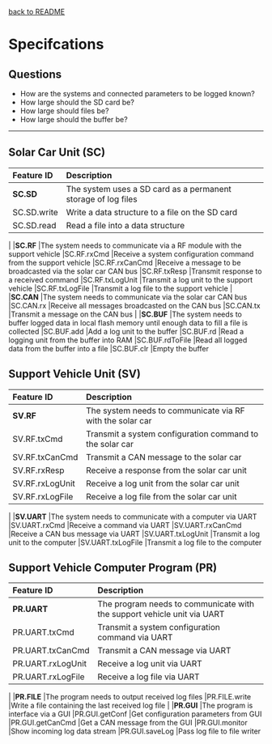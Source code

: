 [back to README](../README.md)

# Specifcations

## Questions
- How are the systems and connected parameters to be logged known?
- How large should the SD card be?
- How large should files be?
- How large should the buffer be?

---

## Solar Car Unit (SC)

|Feature ID|Description|
|:-|:-|
|**SC.SD**          |The system uses a SD card as a permanent storage of log files
|SC.SD.write        |Write a data structure to a file on the SD card
|SC.SD.read         |Read a file into a data structure
|
|**SC.RF**          |The system needs to communicate via a RF module with the support vehicle
|SC.RF.rxCmd        |Receive a system configuration command from the support vehicle
|SC.RF.rxCanCmd     |Receive a message to be broadcasted via the solar car CAN bus
|SC.RF.txResp       |Transmit response to a received command
|SC.RF.txLogUnit    |Transmit a log unit to the support vehicle
|SC.RF.txLogFile    |Transmit a log file to the support vehicle
|
|**SC.CAN**         |The system needs to communicate via the solar car CAN bus
|SC.CAN.rx          |Receive all messages broadcasted on the CAN bus
|SC.CAN.tx          |Transmit a message on the CAN bus
|
|**SC.BUF**         |The system needs to buffer logged data in local flash memory until enough data to fill a file is collected
|SC.BUF.add         |Add a log unit to the buffer
|SC.BUF.rd          |Read a logging unit from the buffer into RAM
|SC.BUF.rdToFile    |Read all logged data from the buffer into a file
|SC.BUF.clr         |Empty the buffer

## Support Vehicle Unit (SV)

|Feature ID|Description|
|:-|:-|
|**SV.RF**          |The system needs to communicate via RF with the solar car
|SV.RF.txCmd        |Transmit a system configuration command to the solar car
|SV.RF.txCanCmd     |Transmit a CAN message to the solar car
|SV.RF.rxResp       |Receive a response from the solar car unit
|SV.RF.rxLogUnit    |Receive a log unit from the solar car unit
|SV.RF.rxLogFile    |Receive a log file from the solar car unit
|
|**SV.UART**        |The system needs to communicate with a computer via UART
|SV.UART.rxCmd      |Receive a command via UART
|SV.UART.rxCanCmd   |Receive a CAN bus message via UART
|SV.UART.txLogUnit  |Transmit a log unit to the computer
|SV.UART.txLogFile  |Transmit a log file to the computer

## Support Vehicle Computer Program (PR)

|Feature ID|Description|
|:-|:-|
|**PR.UART**        |The program needs to communicate with the support vehicle unit via UART
|PR.UART.txCmd      |Transmit a system configuration command via UART
|PR.UART.txCanCmd   |Transmit a CAN message via UART
|PR.UART.rxLogUnit  |Receive a log unit via UART
|PR.UART.rxLogFile  |Receive a log file via UART
|
|**PR.FILE**        |The program needs to output received log files
|PR.FILE.write      |Write a file containing the last received log file
|
|**PR.GUI**         |The program is interface via a GUI
|PR.GUI.getConf     |Get configuration parameters from GUI
|PR.GUI.getCanCmd   |Get a CAN message from the GUI
|PR.GUI.monitor     |Show incoming log data stream
|PR.GUI.saveLog     |Pass log file to file writer
